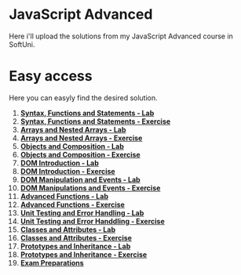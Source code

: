 # JavaScript Advanced
Here i'll upload the solutions from my JavaScript Advanced course in SoftUni.

# Easy access
Here you can easyly find the desired solution.

1. [**Syntax, Functions and Statements - Lab**](https://github.com/StanchosCodes/SoftUni-JavaScript-Advanced/tree/main/Syntax%2C%20Functions%20and%20Statements%20-%20Lab)
2. [**Syntax, Functions and Statements - Exercise**](https://github.com/StanchosCodes/SoftUni-JavaScript-Advanced/tree/main/Syntax%2C%20Functions%20and%20Statements%20-%20Exercise)
3. [**Arrays and Nested Arrays - Lab**](https://github.com/StanchosCodes/SoftUni-JavaScript-Advanced/tree/main/Arrays%20and%20Nested%20Arrays%20-%20Lab)
4. [**Arrays and Nested Arrays - Exercise**](https://github.com/StanchosCodes/SoftUni-JavaScript-Advanced/tree/main/Arrays%20and%20Nested%20Arrays%20-%20Exercise)
5. [**Objects and Composition - Lab**](https://github.com/StanchosCodes/SoftUni-JavaScript-Advanced/tree/main/Objects%20and%20Composition%20-%20Lab)
6. [**Objects and Composition - Exercise**](https://github.com/StanchosCodes/SoftUni-JavaScript-Advanced/tree/main/Objects%20and%20Composition%20-%20Exercise)
7. [**DOM Introduction - Lab**](https://github.com/StanchosCodes/SoftUni-JavaScript-Advanced/tree/main/DOM%20Introduction%20-%20Lab)
8. [**DOM Introduction - Exercise**](https://github.com/StanchosCodes/SoftUni-JavaScript-Advanced/tree/main/DOM%20Introduction%20-%20Exercise)
9. [**DOM Manipulation and Events - Lab**](https://github.com/StanchosCodes/SoftUni-JavaScript-Advanced/tree/main/DOM%20Manipulations%20and%20Events%20-%20Lab)
10. [**DOM Manipulations and Events - Exercise**](https://github.com/StanchosCodes/SoftUni-JavaScript-Advanced/tree/main/DOM%20Manipulations%20and%20Events%20-%20Exercise)
11. [**Advanced Functions - Lab**](https://github.com/StanchosCodes/SoftUni-JavaScript-Advanced/tree/main/Advanced%20Functions%20-%20Lab)
12. [**Advanced Functions - Exercise**](https://github.com/StanchosCodes/SoftUni-JavaScript-Advanced/tree/main/Advanced%20Functions%20-%20Exercise)
13. [**Unit Testing and Error Handling - Lab**](https://github.com/StanchosCodes/SoftUni-JavaScript-Advanced/tree/main/Unit%20Testing%20and%20Error%20Handling%20-%20Lab)
14. [**Unit Testing and Error Handdling - Exercise**](https://github.com/StanchosCodes/SoftUni-JavaScript-Advanced/tree/main/Unit%20Testing%20and%20Error%20Handling%20-%20Exercise)
15. [**Classes and Attributes - Lab**](https://github.com/StanchosCodes/SoftUni-JavaScript-Advanced/tree/main/Classes%20and%20Attributes%20-%20Lab)
16. [**Classes and Attributes - Exercise**](https://github.com/StanchosCodes/SoftUni-JavaScript-Advanced/tree/main/Classes%20and%20Attributes%20-%20Exercise)
17. [**Prototypes and Inheritance - Lab**](https://github.com/StanchosCodes/SoftUni-JavaScript-Advanced/tree/main/Prototypes%20and%20Inheritance%20-%20Lab)
18. [**Prototypes and Inheritance - Exercise**](https://github.com/StanchosCodes/SoftUni-JavaScript-Advanced/tree/main/Prototypes%20and%20Inheritance%20-%20Exercise)
19. [**Exam Preparations**](https://github.com/StanchosCodes/SoftUni-JavaScript-Advanced/tree/main/Exam%20Preparations)
